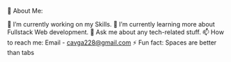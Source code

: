 💫 About Me:

🔭 I’m currently working on my Skills.
🌱 I’m currently learning more about Fullstack Web development.
💬 Ask me about any tech-related stuff.
📫 How to reach me: Email - cavga228@gmail.com
⚡ Fun fact: Spaces are better than tabs



<!---
Cavga1903/Cavga1903 is a ✨ special ✨ repository because its `README.md` (this file) appears on your GitHub profile.
You can click the Preview link to take a look at your changes.
--->

